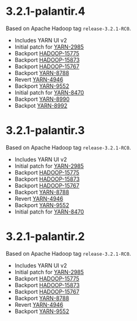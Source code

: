 # 3.2.1-palantir.4

Based on Apache Hadoop tag `release-3.2.1-RC0`.

* Includes YARN UI v2
* Initial patch for [YARN-2985](https://issues.apache.org/jira/browse/YARN-2985)
* Backport [HADOOP-15775](https://issues.apache.org/jira/browse/HADOOP-15775)
* Backport [HADOOP-15873](https://issues.apache.org/jira/browse/HADOOP-15873)
* Backport [HADOOP-15767](https://issues.apache.org/jira/browse/HADOOP-15767)
* Backport [YARN-8788](https://issues.apache.org/jira/browse/YARN-8788)
* Revert [YARN-4946](https://issues.apache.org/jira/browse/YARN-4946)
* Backport [YARN-9552](https://issues.apache.org/jira/browse/YARN-9552)
* Initial patch for [YARN-8470](https://issues.apache.org/jira/browse/YARN-8470)
* Backport [YARN-8990](https://issues.apache.org/jira/browse/YARN-8990)
* Backpot [YARN-8992](https://issues.apache.org/jira/browse/YARN-8992)

# 3.2.1-palantir.3

Based on Apache Hadoop tag `release-3.2.1-RC0`.

* Includes YARN UI v2
* Initial patch for [YARN-2985](https://issues.apache.org/jira/browse/YARN-2985)
* Backport [HADOOP-15775](https://issues.apache.org/jira/browse/HADOOP-15775)
* Backport [HADOOP-15873](https://issues.apache.org/jira/browse/HADOOP-15873)
* Backport [HADOOP-15767](https://issues.apache.org/jira/browse/HADOOP-15767)
* Backport [YARN-8788](https://issues.apache.org/jira/browse/YARN-8788)
* Revert [YARN-4946](https://issues.apache.org/jira/browse/YARN-4946)
* Backport [YARN-9552](https://issues.apache.org/jira/browse/YARN-9552)
* Initial patch for [YARN-8470](https://issues.apache.org/jira/browse/YARN-8470)

# 3.2.1-palantir.2

Based on Apache Hadoop tag `release-3.2.1-RC0`.

* Includes YARN UI v2
* Initial patch for [YARN-2985](https://issues.apache.org/jira/browse/YARN-2985)
* Backport [HADOOP-15775](https://issues.apache.org/jira/browse/HADOOP-15775)
* Backport [HADOOP-15873](https://issues.apache.org/jira/browse/HADOOP-15873)
* Backport [HADOOP-15767](https://issues.apache.org/jira/browse/HADOOP-15767)
* Backport [YARN-8788](https://issues.apache.org/jira/browse/YARN-8788)
* Revert [YARN-4946](https://issues.apache.org/jira/browse/YARN-4946)
* Backport [YARN-9552](https://issues.apache.org/jira/browse/YARN-9552)
